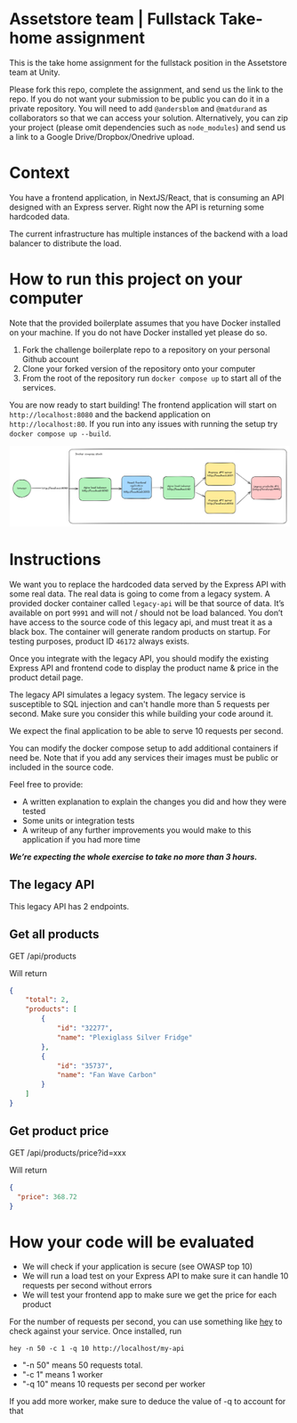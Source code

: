 # Assetstore team | Fullstack Take-home assignment

This is the take home assignment for the fullstack position in the Assetstore team at Unity.

Please fork this repo, complete the assignment, and send us the link to the repo. If you do not want your submission to be public you can do it in a private repository. You will need to add `@andersblom` and `@matdurand` as collaborators so that we can access your solution. Alternatively, you can zip your project (please omit dependencies such as `node_modules`) and send us a link to a Google Drive/Dropbox/Onedrive upload.

# Context

You have a frontend application, in NextJS/React, that is consuming an API designed with an Express server. Right now the API is returning some hardcoded data.

The current infrastructure has multiple instances of the backend with a load balancer to distribute the load.

# How to run this project on your computer

Note that the provided boilerplate assumes that you have Docker installed on your machine. If you do not have Docker installed yet please do so.

1. Fork the challenge boilerplate repo to a repository on your personal Github account
2. Clone your forked version of the repository onto your computer
3. From the root of the repository run `docker compose up` to start all of the services.

You are now ready to start building! The frontend application will start on `http://localhost:8080` and the backend application on `http://localhost:80`. If you run into any issues with running the setup try `docker compose up --build`.

![docker compose stack](docker-compose.png "docker compose stack")

# Instructions

We want you to replace the hardcoded data served by the Express API with some real data. The real data is going to come from a legacy system. A provided docker container called `legacy-api` will be that source of data. It’s available on port `9991` and will not / should not be load balanced. You don’t have access to the source code of this legacy api, and must treat it as a black box. The container will generate random products on startup. For testing purposes, product ID `46172` always exists. 

Once you integrate with the legacy API, you should modify the existing Express API and frontend code to display the product name & price in the product detail page.

The legacy API simulates a legacy system. The legacy service is susceptible to SQL injection and can't handle more than 5 requests per second. Make sure you consider this while building your code around it.

We expect the final application to be able to serve 10 requests per second.

You can modify the docker compose setup to add additional containers if need be. Note that if you add any services their images must be public or included in the source code.

Feel free to provide:
* A written explanation to explain the changes you did and how they were tested
* Some units or integration tests
* A writeup of any further improvements you would make to this application if you had more time

***We’re expecting the whole exercise to take no more than 3 hours.***

## The legacy API

This legacy API has 2 endpoints.

## Get all products

GET /api/products

Will return

```json
{
    "total": 2,
    "products": [
        {
            "id": "32277",
            "name": "Plexiglass Silver Fridge"
        },
        {
            "id": "35737",
            "name": "Fan Wave Carbon"
        }
    ]
}
```

## Get product price

GET /api/products/price?id=xxx

Will return 

```json
{
  "price": 368.72
}
```

# How your code will be evaluated

* We will check if your application is secure (see OWASP top 10)
* We will run a load test on your Express API to make sure it can handle 10 requests per second without errors
* We will test your frontend app to make sure we get the price for each product

For the number of requests per second, you can use something like [hey](https://github.com/rakyll/hey) to check against your service. Once installed, run 
```
hey -n 50 -c 1 -q 10 http://localhost/my-api
```
* "-n 50" means 50 requests total.
* "-c 1" means 1 worker
* "-q 10" means 10 requests per second per worker

If you add more worker, make sure to deduce the value of -q to account for that
